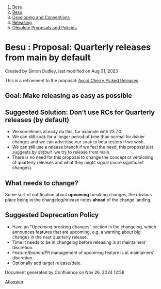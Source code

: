 1. [Besu](index.html)
2. [Besu](Besu_22151173.html)
3. [Developing and Conventions](Developing-and-Conventions_22153909.html)
4. [Releasing](Releasing_22154097.html)
5. [Obsolete Proposals and Policies](Obsolete-Proposals-and-Policies_22154144.html)

# Besu : Proposal: Quarterly releases from main by default

Created by Simon Dudley, last modified on Aug 01, 2023

This is a refinement to the proposal: [Avoid Cherry Picked Releases](https://lf-hyperledger.atlassian.net/wiki/display/BESU/Proposal%3A+Avoid+Cherry+Picked+Releases)

## **Goal:** Make releasing as easy as possible

## **Suggested Solution:** Don't use RCs for Quarterly releases (by default)

- We sometimes already do this, for example with 23.7.0.
- We can still soak for a longer period of time than normal for riskier changes and we can advertise our soak to beta testers if we wish.
- We can still use a release branch if we feel the need, this proposal just suggests *by default*  we try to release from main.
- There is no need for this proposal to change the concept or versioning of quarterly releases and what they might signal (more significant changes).
  

## **What needs to change?**

Some sort of notification about **upcoming** breaking changes, the obvious place being in the changelog/release notes **ahead** of the change landing.

## **Suggested Deprecation Policy**

- Have an "Upcoming breaking changes" section in the changelog, which announces features that are upcoming, e.g. a warning about big changes in the next quarterly release.
- Time it needs to be in changelog before releasing is at maintainers' discretion.
- Feature/branch/PR management of upcoming feature is at maintainers' discretion.
- Optionally add target release/date.

Document generated by Confluence on Nov 26, 2024 12:58

[Atlassian](http://www.atlassian.com/)
